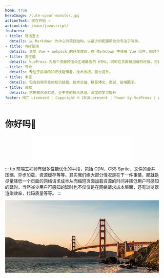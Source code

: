 ```yaml
---
home: true
heroImage: /cute-spear-monster.jpg
actionText: 现在开始 →
actionLink: /base/javascript/
features:
- title: 简洁至上
  details: 以 Markdown 为中心的项目结构，以最少的配置帮助你专注于写作。
- title: Vue驱动
  details: 享受 Vue + webpack 的开发体验，在 Markdown 中使用 Vue 组件，同时可以使用 Vue 来开发自定义主题。
- title: 高性能
  details: VuePress 为每个页面预渲染生成静态的 HTML，同时在页面被加载的时候，将作为 SPA 运行。
- title: 专业
  details: 专注于前端的知识技能储备、技术技巧、能力提升。
- title: 丰富
  details: 包含前端专业的知识技能、技术总结、精品博文、面试、前端圈子。
- title: 高效
  details: 常用知识点汇总、全干货的技术总结、深度的学习提升
footer: MIT Licensed | Copyright © 2018-present | Power by VuePress | Author -> Never Yu
---
```


# 你好吗👋

<iframe style="display:block;margin:0 auto;" frameborder="no" border="0" marginwidth="0" marginheight="0" width=330 height=86 src="//music.163.com/outchain/player?type=2&id=1431448890&auto=0&height=66"></iframe>

::: tip
前端工程师有很多性能优化的手段，包括 CDN、CSS Sprite、文件的合并压缩、异步加载、资源缓存等等。其实我们绝大部分情况是在干一件事情，那就是尽量降低一个页面的网络请求成本从而缩短页面加载资源的时间并降低用户可感知的延时。当然减少用户可感知的延时也不仅仅是在网络请求成本层面，还有浏览器渲染效率，代码质量等等。
:::

![](./gold-state.jpg)
